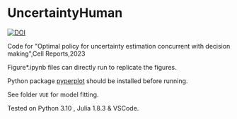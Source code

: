 # UncertaintyHuman

[![DOI](https://zenodo.org/badge/601046639.svg)](https://zenodo.org/badge/latestdoi/601046639)

Code for "Optimal policy for uncertainty estimation concurrent with decision making",Cell Reports,2023

Figure*.ipynb files can directly run to replicate the figures.

Python package [pyperplot](https://github.com/disadone/pyperplot) should be installed before running.

See folder `VUE` for model fitting.

Tested on Python 3.10 , Julia 1.8.3 & VSCode.
